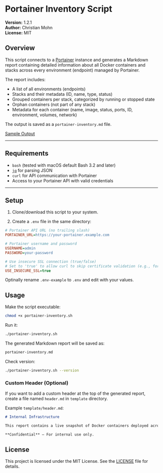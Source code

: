 # Portainer Inventory Script

**Version:** 1.2.1  
**Author:** Christian Mohn  
**License:** MIT

## Overview

This script connects to a [Portainer](https://www.portainer.io/) instance and generates a Markdown report containing detailed information about all Docker containers and stacks across every environment (endpoint) managed by Portainer.

The report includes:

- A list of all environments (endpoints)
- Stacks and their metadata (ID, name, type, status)
- Grouped containers per stack, categorized by running or stopped state
- Orphan containers (not part of any stack)
- Metadata for each container (name, image, status, ports, ID, environment, volumes, network)

The output is saved as a `portainer-inventory.md` file. 

[Sample Output](sample-output.md)

---

## Requirements

- `bash` (tested with macOS default Bash 3.2 and later)
- [`jq`](https://stedolan.github.io/jq/) for parsing JSON
- `curl` for API communication with Portainer
- Access to your Portainer API with valid credentials

---

## Setup

1. Clone/download this script to your system.

2. Create a `.env` file in the same directory:

```ini
# Portainer API URL (no trailing slash)
PORTAINER_URL=https://your-portainer.example.com

# Portainer username and password
USERNAME=admin
PASSWORD=your-password

# Use insecure SSL connection (true/false)
# Set to 'true' to allow curl to skip certificate validation (e.g., for self-signed certs)
USE_INSECURE_SSL=true

```

Optinally rename `.env-example` to `.env` and edit with your values.

## Usage

Make the script executable:

``` bash
chmod +x portainer-inventory.sh
```

Run it:

``` bash
./portainer-inventory.sh
```

The generated Markdown report will be saved as:

``` bash
portainer-inventory.md
```

Check version:

``` bash
./portainer-inventory.sh --version
```

### Custom Header (Optional)

If you want to add a custom header at the top of the generated report, create a file named `header.md` in `template` directory.

Example `template/header.md`:

``` markdown
# Internal Infrastructure

This report contains a live snapshot of Docker containers deployed across all environments managed by Portainer.

**Confidential** – For internal use only.
```

## License

This project is licensed under the MIT License. See the [LICENSE](/LICENSE) file for details.
